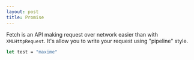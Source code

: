 ```yaml
---
layout: post
title: Promise
---
```


Fetch is an API making request over network easier than with `XMLHttpRequest`. It's allow you to write your request using "pipeline" style.

```fs
let test = "maxime"
```